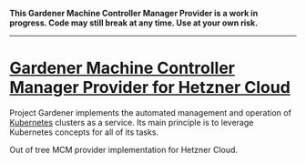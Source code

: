 **This Gardener Machine Controller Manager Provider is a work in progress. Code may still break at any time. Use at your own risk.**

----
# [Gardener Machine Controller Manager Provider for Hetzner Cloud](https://gardener.cloud)

Project Gardener implements the automated management and operation of [Kubernetes](https://kubernetes.io/) clusters as a service.
Its main principle is to leverage Kubernetes concepts for all of its tasks.

Out of tree MCM provider implementation for Hetzner Cloud.
